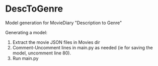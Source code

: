# DescToGenre
Model generation for MovieDiary "Description to Genre"

Generating a model: 
1. Extract the movie JSON files in Movies dir
2. Comment-Uncomment lines in main.py as needed (ie for saving the model, uncomment line 80).
3. Run main.py 
